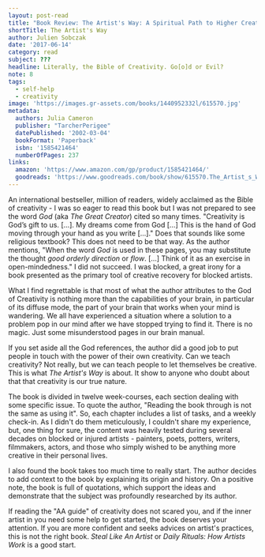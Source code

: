 ```yaml
---
layout: post-read
title: "Book Review: The Artist's Way: A Spiritual Path to Higher Creativity"
shortTitle: The Artist's Way
author: Julien Sobczak
date: '2017-06-14'
category: read
subject: ???
headline: Literally, the Bible of Creativity. Go[o]d or Evil?
note: 8
tags:
  - self-help
  - creativity
image: 'https://images.gr-assets.com/books/1440952332l/615570.jpg'
metadata:
  authors: Julia Cameron
  publisher: "TarcherPerigee"
  datePublished: '2002-03-04'
  bookFormat: 'Paperback'
  isbn: '1585421464'
  numberOfPages: 237
links:
  amazon: 'https://www.amazon.com/gp/product/1585421464/'
  goodreads: 'https://www.goodreads.com/book/show/615570.The_Artist_s_Way'
---
```



An international bestseller, million of readers, widely acclaimed as the Bible of creativity - I was so eager to read this book but I was not prepared to see the word *God* (aka *The Great Creator*) cited so many times. "Creativity is God’s gift to us. [...]. My dreams come from God [...] This is the hand of God moving through your hand as you write [...]." Does that sounds like some religious textbook? This does not need to be that way. As the author mentions, "When the word *God* is used in these pages, you may substitute the thought *good orderly direction* or *flow*. [...] Think of it as an exercise in open-mindedness." I did not succeed. I was blocked, a great irony for a book presented as the primary tool of creative recovery for blocked artists.

What I find regrettable is that most of what the author attributes to the God of Creativity is nothing more than the capabilities of your brain, in particular of its diffuse mode, the part of your brain that works when your mind is wandering. We all have experienced a situation where a solution to a problem pop in our mind after we have stopped trying to find it. There is no magic. Just some misunderstood pages in our brain manual.

If you set aside all the God references, the author did a good job to put people in touch with the power of their own creativity. Can we teach creativity? Not really, but we can teach people to let themselves be creative. This is what *The Artist's Way* is about. It show to anyone who doubt about that that creativity is our true nature.

The book is divided in twelve week-courses, each section dealing with some specific issue. To quote the author, "Reading the book through is not the same as using it". So, each chapter includes a list of tasks, and a weekly check-in. As I didn't do them meticulously, I couldn't share my experience, but, one thing for sure, the content was heavily tested during several decades on blocked or injured artists - painters, poets, potters, writers, filmmakers, actors, and those who simply wished to be anything more creative in their personal lives.

I also found the book takes too much time to really start. The author decides to add context to the book by explaining its origin and history. On a positive note, the book is full of quotations, which support the ideas and demonstrate that the subject was profoundly researched by its author.

If reading the "AA guide" of creativity does not scared you, and if the inner artist in you need some help to get started, the book deserves your attention. If you are more confident and seeks advices on artist's practices, this is not the right book. *Steal Like An Artist* or *Daily Rituals: How Artists Work* is a good start.  
